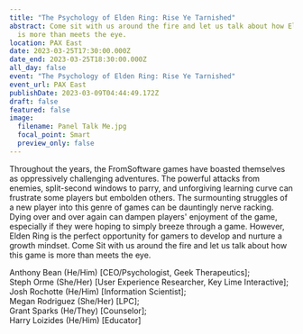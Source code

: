 ```yaml
---
title: "The Psychology of Elden Ring: Rise Ye Tarnished"
abstract: Come sit with us around the fire and let us talk about how Elden Ring
  is more than meets the eye.
location: PAX East
date: 2023-03-25T17:30:00.000Z
date_end: 2023-03-25T18:30:00.000Z
all_day: false
event: "The Psychology of Elden Ring: Rise Ye Tarnished"
event_url: PAX East
publishDate: 2023-03-09T04:44:49.172Z
draft: false
featured: false
image:
  filename: Panel Talk Me.jpg
  focal_point: Smart
  preview_only: false
---
```

Throughout the years, the FromSoftware games have boasted themselves as oppressively challenging adventures. The powerful attacks from enemies, split-second windows to parry, and unforgiving learning curve can frustrate some players but embolden others. The surmounting struggles of a new player into this genre of games can be dauntingly nerve racking. Dying over and over again can dampen players' enjoyment of the game, especially if they were hoping to simply breeze through a game. However, Elden Ring is the perfect opportunity for gamers to develop and nurture a growth mindset. Come Sit with us around the fire and let us talk about how this game is more than meets the eye.

Anthony Bean (He/Him) \[CEO/Psychologist, Geek Therapeutics];\
Steph Orme (She/Her) \[User Experience Researcher, Key Lime Interactive];\
Josh Rochotte (He/Him) \[Information Scientist];\
Megan Rodriguez (She/Her) \[LPC];\
Grant Sparks (He/They) \[Counselor];\
Harry Loizides (He/Him) \[Educator]
